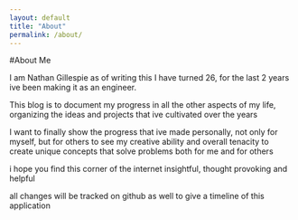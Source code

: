 ```yaml
---
layout: default
title: "About"
permalink: /about/
---
```


#About Me

I am Nathan Gillespie as of writing this I have turned 26, for the last 2 years ive been making it as an engineer.

This blog is to document my progress in all the other aspects of my life, organizing the ideas and projects that ive cultivated over the years

I want to finally show the progress that ive made personally, not only for myself, 
but for others to see my creative ability and overall tenacity to create unique concepts that solve problems both for me and for others

i hope you find this corner of the internet insightful, thought provoking and helpful

all changes will be tracked on github as well to give a timeline of this application

